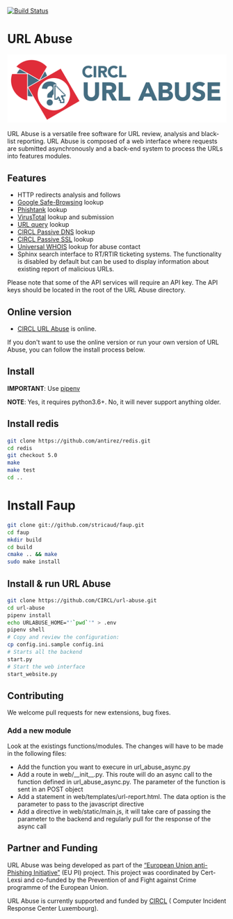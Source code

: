 [![Build Status](https://travis-ci.org/CIRCL/url-abuse.svg?branch=master)](https://travis-ci.org/CIRCL/url-abuse)

# URL Abuse

![URL Abuse logo](./doc/logo/logo-circl.png?raw=true "URL Abuse")

URL Abuse is a versatile free software for URL review, analysis and black-list reporting. URL Abuse is composed of a web interface where requests are submitted asynchronously and a back-end system to process the URLs into features modules.

## Features

 - HTTP redirects analysis and follows
 - [Google Safe-Browsing](https://developers.google.com/safe-browsing/) lookup
 - [Phishtank](http://www.phishtank.com/api_info.php) lookup
 - [VirusTotal](https://www.virustotal.com/en/documentation/public-api/) lookup and submission
 - [URL query](https://github.com/CIRCL/urlquery_python_api/) lookup
 - [CIRCL Passive DNS](http://www.circl.lu/services/passive-dns/) lookup
 - [CIRCL Passive SSL](http://www.circl.lu/services/passive-ssl/) lookup
 - [Universal WHOIS](https://github.com/Rafiot/uwhoisd) lookup for abuse contact
 - Sphinx search interface to RT/RTIR ticketing systems. The functionality is disabled by default but can be used to display information about existing report of malicious URLs.

Please note that some of the API services will require an API key. The API keys should be located in the root of the URL Abuse directory.

## Online version

- [CIRCL URL Abuse](https://www.circl.lu/urlabuse/) is online.

If you don't want to use the online version or run your own version of URL Abuse, you can follow the install process below.

## Install

**IMPORTANT**: Use [pipenv](https://pipenv.readthedocs.io/en/latest/)

**NOTE**: Yes, it requires python3.6+. No, it will never support anything older.

## Install redis

```bash
git clone https://github.com/antirez/redis.git
cd redis
git checkout 5.0
make
make test
cd ..
```

# Install Faup

```bash
git clone git://github.com/stricaud/faup.git
cd faup
mkdir build
cd build
cmake .. && make
sudo make install
```

## Install & run URL Abuse

```bash
git clone https://github.com/CIRCL/url-abuse.git
cd url-abuse
pipenv install
echo URLABUSE_HOME="'`pwd`'" > .env
pipenv shell
# Copy and review the configuration:
cp config.ini.sample config.ini
# Starts all the backend
start.py
# Start the web interface
start_website.py
```

## Contributing

We welcome pull requests for new extensions, bug fixes.

### Add a new module

Look at the existings functions/modules. The changes will have to be made in the following files:

* Add the function you want to execure in url\_abuse\_async.py
* Add a route in web/\_\_init\_\_.py. This route will do an async call to the function defined in url\_abuse\_async.py. The parameter of the function is sent in an POST object
* Add a statement in web/templates/url-report.html. The data option is the parameter to pass to the javascript directive
* Add a directive in web/static/main.js, it will take care of passing the parameter to the backend and regularly pull for the response of the async call

## Partner and Funding

URL Abuse was being developed as part of the [“European Union anti-Phishing Initiative”](http://phishing-initiative.eu/) (EU PI) project. This project was coordinated by Cert-Lexsi and co-funded by the Prevention of and Fight against Crime programme of the European Union.

URL Abuse is currently supported and funded by [CIRCL](https://www.circl.lu/) ( Computer Incident Response Center Luxembourg).

